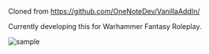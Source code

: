 Cloned from https://github.com/OneNoteDev/VanillaAddIn/

Currently developing this for Warhammer Fantasy Roleplay. 

![sample](https://i.imgur.com/p4ZkK71.png)
